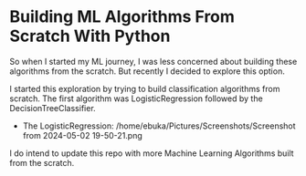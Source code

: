 # Building ML Algorithms From Scratch With Python

So when I started my ML journey, I was less concerned about building these algorithms from the scratch. But recently I decided to explore this option.

I started this exploration by trying to build classification algorithms from scratch.
The first algorithm was LogisticRegression followed by the DecisionTreeClassifier. 

- The LogisticRegression:
/home/ebuka/Pictures/Screenshots/Screenshot from 2024-05-02 19-50-21.png

I do intend to update this repo with more Machine Learning Algorithms built from the scratch.
